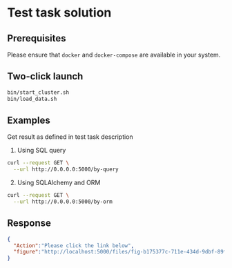 # Test task solution

## Prerequisites

Please ensure that `docker` and `docker-compose` are available in your system.


## Two-click launch

```bash
bin/start_cluster.sh
bin/load_data.sh
```

## Examples

Get result as defined in test task description

1. Using SQL query 
```bash
curl --request GET \
  --url http://0.0.0.0:5000/by-query
```

2. Using SQLAlchemy and ORM
```bash
curl --request GET \
  --url http://0.0.0.0:5000/by-orm
```

## Response

```json
{
  "Action":"Please click the link below",
  "figure":"http://localhost:5000/files/fig-b175377c-711e-434d-9dbf-89f234b8ba4d.png"
}
```
```
